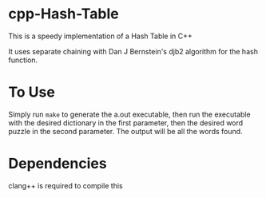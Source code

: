 # cpp-Hash-Table
This is a speedy implementation of a Hash Table in C++

It uses separate chaining with Dan J Bernstein's djb2 algorithm for the hash function.

# To Use

Simply run `make` to generate the a.out executable, then run the executable with the desired dictionary in the first parameter, then the desired word puzzle in the second parameter. The output will be all the words found. 

# Dependencies

clang++ is required to compile this

